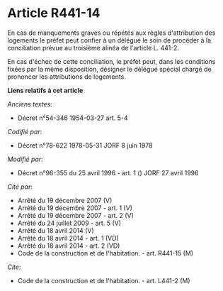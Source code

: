 # Article R441-14

En cas de manquements graves ou répétés aux règles d'attribution des logements le préfet peut confier à un délégué le soin de
procéder à la conciliation prévue au troisième alinéa de l'article L. 441-2.

En cas d'échec de cette conciliation, le préfet peut, dans les conditions fixées par la même disposition, désigner le délégué
spécial chargé de prononcer les attributions de logements.

**Liens relatifs à cet article**

_Anciens textes_:

  - Décret n°54-346 1954-03-27 art. 5-4

_Codifié par_:

  - Décret n°78-622 1978-05-31 JORF 8 juin 1978

_Modifié par_:

  - Décret n°96-355 du 25 avril 1996 - art. 1 () JORF 27 avril 1996

_Cité par_:

  - Arrêté du 19 décembre 2007 (V)
  - Arrêté du 19 décembre 2007 - art. 1 (V)
  - Arrêté du 19 décembre 2007 - art. 2 (V)
  - Arrêté du 24 juillet 2009 - art. 5 (V)
  - Arrêté du 18 avril 2014 (V)
  - Arrêté du 18 avril 2014 - art. 1 (VD)
  - Arrêté du 18 avril 2014 - art. 2 (VD)
  - Code de la construction et de l'habitation. - art. R441-15 (M)

_Cite_:

  - Code de la construction et de l'habitation. - art. L441-2 (M)
